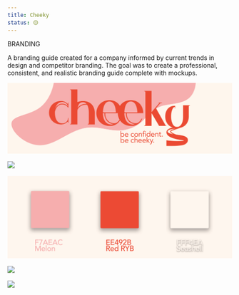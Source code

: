 ```yaml
---
title: Cheeky
status: 🟡
---
```


BRANDING

A branding guide created for a company informed by current trends in design and competitor branding. The goal was to create a professional, consistent, and realistic branding guide complete with mockups. 

   ![](/assets/images/cheekymain.png)

   ![](/assets/images/cheekycards.png)
   
   ![](/assets/images/cheekycolours.png)
   
   ![](/assets/images/cheekymerch.png)

   ![](/assets/images/cheekyend.png)

   

   




